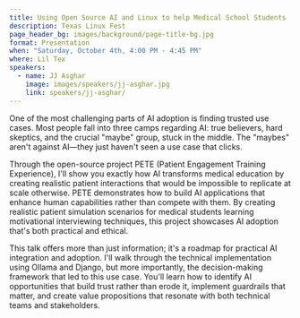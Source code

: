 ```yaml
---
title: Using Open Source AI and Linux to help Medical School Students
description: Texas Linux Fest
page_header_bg: images/background/page-title-bg.jpg
format: Presentation
when: "Saturday, October 4th, 4:00 PM - 4:45 PM"
where: Lil Tex
speakers:
  - name: JJ Asghar
    image: images/speakers/jj-asghar.jpg
    link: speakers/jj-asghar/
---
```


One of the most challenging parts of AI adoption is finding trusted use cases.
Most people fall into three camps regarding AI: true believers, hard skeptics,
and the crucial "maybe" group, stuck in the middle.  The "maybes" aren't
against AI—they just haven't seen a use case that clicks.

Through the open-source project PETE (Patient Engagement Training Experience),
I'll show you exactly how AI transforms medical education by creating realistic
patient interactions that would be impossible to replicate at scale otherwise.
PETE demonstrates how to build AI applications that enhance human capabilities
rather than compete with them.  By creating realistic patient simulation
scenarios for medical students learning motivational interviewing techniques,
this project showcases AI adoption that's both practical and ethical.

This talk offers more than just information; it's a roadmap for practical AI
integration and adoption.  I'll walk through the technical implementation using
Ollama and Django, but more importantly, the decision-making framework that led
to this use case.  You'll learn how to identify AI opportunities that build
trust rather than erode it, implement guardrails that matter, and create value
propositions that resonate with both technical teams and stakeholders.
